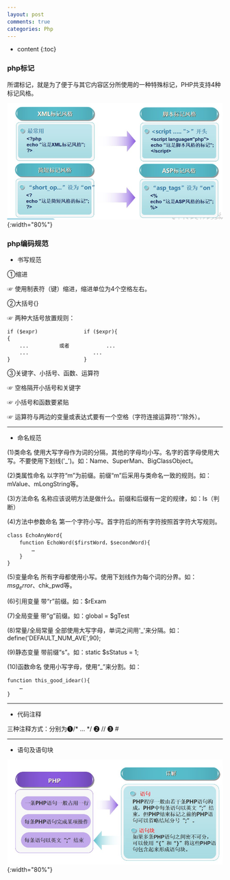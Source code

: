 ```yaml
---
layout: post
comments: true
categories: Php
---
```


* content
{:toc}

### php标记
所谓标记，就是为了便于与其它内容区分所使用的一种特殊标记，PHP共支持4种标记风格。

![php标记](/static/img/php/2.jpg){:width="80%"}

### php编码规范
* 书写规范
<p>①缩进</p>
☞ 使用制表符（<Tab>键）缩进，缩进单位为4个空格左右。
<p>②大括号{}</p>
☞ 两种大括号放置规则：

    if ($expr)               if ($expr){
    {
        ...          或者            ...
        ...                     ...
    }                        }

<p>③关键字、小括号、函数、运算符</p>
<p>☞ 空格隔开小括号和关键字</p>
<p>☞ 小括号和函数要紧贴</p>
<p>☞ 运算符与两边的变量或表达式要有一个空格（字符连接运算符“.”除外）。</p>

---

* 命名规范

(1)类命名
使用大写字母作为词的分隔，其他的字母均小写。名字的首字母使用大写。不要使用下划线('_')。如：Name、SuperMan、BigClassObject。

(2)类属性命名
以字符“m”为前缀。前缀“m”后采用与类命名一致的规则。如：mValue、mLongString等。

(3)方法命名
名称应该说明方法是做什么。前缀和后缀有一定的规律，如：Is（判断）

(4)方法中参数命名
第一个字符小写。首字符后的所有字符按照首字符大写规则。

    class EchoAnyWord{
        function EchoWord($firstWord，$secondWord){
            …
        }   
    }

(5)变量命名
所有字母都使用小写。使用下划线作为每个词的分界。如：$msg_error、$chk_pwd等。

(6)引用变量	带“r”前缀。如：$rExam

(7)全局变量	带“g”前缀。如：global = $gTest

(8)常量/全局常量
全部使用大写字母，单词之间用'_'来分隔。如：define('DEFAULT_NUM_AVE',90);

(9)静态变量 
带前缀“s”。如：static $sStatus = 1;

(10)函数命名
使用小写字母，使用“_”来分割。如：

    function this_good_idear(){
	    …
    }

---

* 代码注释

三种注释方式：分别为❶/* ... */  ❷ //  ❸ #

---

* 语句及语句块

![php标记](/static/img/php/3.jpg){:width="80%"}
